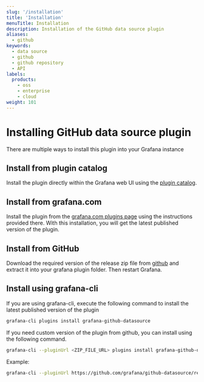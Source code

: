 ```yaml
---
slug: '/installation'
title: 'Installation'
menuTitle: Installation
description: Installation of the GitHub data source plugin
aliases:
  - github
keywords:
  - data source
  - github
  - github repository
  - API
labels:
  products:
    - oss
    - enterprise
    - cloud
weight: 101
---
```


# Installing GitHub data source plugin

There are multiple ways to install this plugin into your Grafana instance

## Install from plugin catalog

Install the plugin directly within the Grafana web UI using the [plugin catalog](https://grafana.com/docs/grafana/latest/administration/plugin-management/#plugin-catalog).

## Install from grafana.com

Install the plugin from the [grafana.com plugins page](https://grafana.com/grafana/plugins/grafana-github-datasource/?tab=installation) using the instructions provided there. With this installation, you will get the latest published version of the plugin.

## Install from GitHub

Download the required version of the release zip file from [github](https://github.com/grafana/github-datasource/releases/) and extract it into your grafana plugin folder. Then restart Grafana.

## Install using grafana-cli

If you are using grafana-cli, execute the following command to install the latest published version of the plugin

```bash
grafana-cli plugins install grafana-github-datasource
```

If you need custom version of the plugin from github, you can install using the following command.

```bash
grafana-cli --pluginUrl <ZIP_FILE_URL> plugins install grafana-github-datasource
```

Example:

```bash
grafana-cli --pluginUrl https://github.com/grafana/github-datasource/releases/download/v1.6.0/grafana-github-datasource-1.6.0.zip plugins install grafana-github-datasource
```
